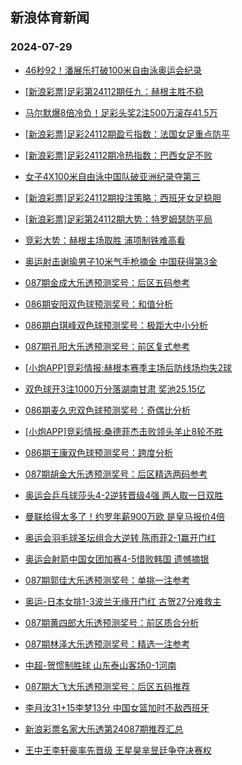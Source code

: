 ## 新浪体育新闻 
### 2024-07-29

+ [46秒92！潘展乐打破100米自由泳奥运会纪录](https://sports.sina.com.cn/others/swim/2024-07-28/doc-incfrvke3388377.shtml)

+ [[新浪彩票]足彩第24112期任九：赫根主胜不稳](https://sports.sina.com.cn/l/2024-07-28/doc-incfrvkh0164936.shtml)

+ [马尔默爆8倍冷负！足彩头奖2注500万滚存41.5万](https://sports.sina.com.cn/l/2024-07-28/doc-incfrvkh0164148.shtml)

+ [[新浪彩票]足彩24112期盈亏指数：法国女足重点防平](https://sports.sina.com.cn/l/2024-07-28/doc-incfrvke3388350.shtml)

+ [[新浪彩票]足彩24112期冷热指数：巴西女足不败](https://sports.sina.com.cn/l/2024-07-28/doc-incfrvki5555096.shtml)

+ [女子4X100米自由泳中国队破亚洲纪录夺第三](https://sports.sina.com.cn/others/swim/2024-07-28/doc-incfrvkm2332589.shtml)

+ [[新浪彩票]足彩24112期投注策略：西班牙女足稳胆](https://sports.sina.com.cn/l/2024-07-28/doc-incfrvki5555443.shtml)

+ [[新浪彩票]足彩第24112期大势：特罗姆瑟防平局](https://sports.sina.com.cn/l/2024-07-28/doc-incfrvke3387480.shtml)

+ [竞彩大势：赫根主场取胜 浦项制铁难高看](https://sports.sina.com.cn/l/2024-07-28/doc-incfrvkh0164471.shtml)

+ [奥运射击谢瑜男子10米气手枪摘金 中国获得第3金](https://sports.sina.com.cn/others/shoot/2024-07-28/doc-incfsnfz5233811.shtml)

+ [087期金成大乐透预测奖号：后区五码参考](https://sports.sina.com.cn/l/2024-07-28/doc-incfsnhc2008694.shtml)

+ [086期安阳双色球预测奖号：和值分析](https://sports.sina.com.cn/l/2024-07-28/doc-incfsnfx9838841.shtml)

+ [086期白琪峰双色球预测奖号：极距大中小分析](https://sports.sina.com.cn/l/2024-07-28/doc-incfsnfx9839412.shtml)

+ [087期孔阳大乐透预测奖号：前区复式参考](https://sports.sina.com.cn/l/2024-07-28/doc-incfsnfw3067340.shtml)

+ [[小炮APP]竞彩情报:赫根本赛季主场后防线场均失2球](https://sports.sina.com.cn/l/2024-07-28/doc-incfrzse0069992.shtml)

+ [双色球开3注1000万分落湖南甘肃 奖池25.15亿](https://sports.sina.com.cn/l/2024-07-28/doc-incftccr9505073.shtml)

+ [086期麦久忠双色球预测奖号：奇偶比分析](https://sports.sina.com.cn/l/2024-07-28/doc-incfsnfx9838748.shtml)

+ [[小炮APP]竞彩情报:桑德菲杰击败领头羊止8轮不胜](https://sports.sina.com.cn/l/2024-07-28/doc-incfrzsa3294692.shtml)

+ [086期王康双色球预测奖号：跨度分析](https://sports.sina.com.cn/l/2024-07-28/doc-incfsnfz5224542.shtml)

+ [087期胡金大乐透预测奖号：后区精选两码参考](https://sports.sina.com.cn/l/2024-07-28/doc-incfsnhc2008156.shtml)

+ [奥运会乒乓球莎头4-2逆转晋级4强 两人取一日双胜](https://sports.sina.com.cn/others/pingpang/2024-07-29/doc-incftimt1552811.shtml)

+ [曼联给得太多了！约罗年薪900万欧 是皇马报价4倍](https://sports.sina.com.cn/g/pl/2024-07-28/doc-incfswvx1780816.shtml)

+ [奥运会羽毛球圣坛组合大逆转 陈雨菲2-1赢开门红](https://sports.sina.com.cn/others/badmin/2024-07-28/doc-incftimp9385077.shtml)

+ [奥运会射箭中国女团加赛4-5惜败韩国 遗憾摘银](https://sports.sina.com.cn/others/shot/2024-07-28/doc-incftimu9718350.shtml)

+ [087期郭佳大乐透预测奖号：单挑一注参考](https://sports.sina.com.cn/l/2024-07-28/doc-incfsnfx9842284.shtml)

+ [奥运-日本女排1-3波兰无缘开门红 古贺27分难救主](https://sports.sina.com.cn/others/volleyball/2024-07-28/doc-incftcct4883559.shtml)

+ [087期黄四郎大乐透预测奖号：前区质合分析](https://sports.sina.com.cn/l/2024-07-28/doc-incfsnfx9844208.shtml)

+ [087期林泽大乐透预测奖号：精选一注参考](https://sports.sina.com.cn/l/2024-07-28/doc-incfsnfw3065606.shtml)

+ [中超-贺惯制胜球 山东泰山客场0-1河南](https://sports.sina.com.cn/china/j/2024-07-28/doc-incftcct4891694.shtml)

+ [087期大飞大乐透预测奖号：后区五码推荐](https://sports.sina.com.cn/l/2024-07-28/doc-incfsnhc2007610.shtml)

+ [李月汝31+15李梦13分 中国女篮加时不敌西班牙](https://sports.sina.com.cn/basketball/cba/2024-07-28/doc-incftccw9835378.shtml)

+ [新浪彩票名家大乐透第24087期推荐汇总](https://sports.sina.com.cn/l/2024-07-28/doc-incfsnfw3066418.shtml)

+ [王中王李轩豪率先晋级 王星昊芈昱廷争夺决赛权](https://sports.sina.com.cn/go/2024-07-28/doc-incfsspx5116910.shtml)

